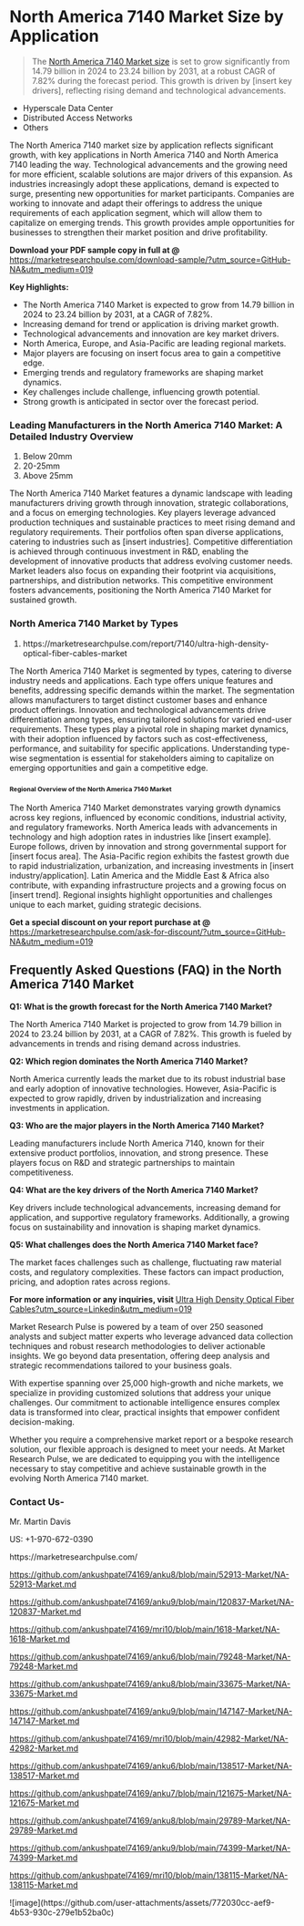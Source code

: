 <h1>North America 7140 Market&nbsp;Size by Application</h1><blockquote><p>The <a href="https://marketresearchpulse.com/download-sample/?utm_source=GitHub-NA&amp;utm_medium=019">North America 7140 Market size</a> is set to grow significantly from 14.79 billion in 2024 to 23.24 billion by 2031, at a robust CAGR of 7.82% during the forecast period. This growth is driven by [insert key drivers], reflecting rising demand and technological advancements.</p></blockquote><ul><li>Hyperscale Data Center<li> Distributed Access Networks<li> Others</li></ul><p>The North America 7140 market size by application reflects significant growth, with key applications in North America 7140 and North America 7140 leading the way. Technological advancements and the growing need for more efficient, scalable solutions are major drivers of this expansion. As industries increasingly adopt these applications, demand is expected to surge, presenting new opportunities for market participants. Companies are working to innovate and adapt their offerings to address the unique requirements of each application segment, which will allow them to capitalize on emerging trends. This growth provides ample opportunities for businesses to strengthen their market position and drive profitability.</p><p><strong>Download your PDF sample copy in full at @ </strong><a href="https://marketresearchpulse.com/download-sample/?utm_source=GitHub-NA&amp;utm_medium=019">https://marketresearchpulse.com/download-sample/?utm_source=GitHub-NA&amp;utm_medium=019</a></p><p><strong>Key Highlights: </strong></p><ul><li>The North America 7140 Market is expected to grow from 14.79 billion in 2024 to 23.24 billion by 2031, at a CAGR of 7.82%.</li><li>Increasing demand for trend or application is driving market growth.</li><li>Technological advancements and innovation are key market drivers.</li><li>North America, Europe, and Asia-Pacific are leading regional markets.</li><li>Major players are focusing on insert focus area to gain a competitive edge.</li><li>Emerging trends and regulatory frameworks are shaping market dynamics.</li><li>Key challenges include challenge, influencing growth potential.</li><li>Strong growth is anticipated in sector over the forecast period.</li></ul><h3>Leading Manufacturers in the North America 7140 Market: A Detailed Industry Overview</h3><ol><li>Below 20mm<li> 20-25mm<li> Above 25mm</li></ol><div class="flex max-w-full flex-col flex-grow"><div class="min-h-8 text-message flex w-full flex-col items-end gap-2 whitespace-normal break-words [.text-message+&amp;]:mt-5" dir="auto" data-message-author-role="assistant" data-message-id="fd8432e4-4910-450d-b182-61b7bfb0a01f" data-message-model-slug="gpt-4o"><div class="flex w-full flex-col gap-1 empty:hidden first:pt-[3px]"><div class="markdown prose w-full break-words dark:prose-invert light"><p>The North America 7140 Market features a dynamic landscape with leading manufacturers driving growth through innovation, strategic collaborations, and a focus on emerging technologies. Key players leverage advanced production techniques and sustainable practices to meet rising demand and regulatory requirements. Their portfolios often span diverse applications, catering to industries such as [insert industries]. Competitive differentiation is achieved through continuous investment in R&amp;D, enabling the development of innovative products that address evolving customer needs. Market leaders also focus on expanding their footprint via acquisitions, partnerships, and distribution networks. This competitive environment fosters advancements, positioning the North America 7140 Market for sustained growth.</p></div></div></div></div><h3>North America 7140 Market by Types</h3><ol><li>https://marketresearchpulse.com/report/7140/ultra-high-density-optical-fiber-cables-market</li></ol><div class="flex max-w-full flex-col flex-grow"><div class="min-h-8 text-message flex w-full flex-col items-end gap-2 whitespace-normal break-words [.text-message+&amp;]:mt-5" dir="auto" data-message-author-role="assistant" data-message-id="084470be-0bb7-4664-bddf-5156b4f41249" data-message-model-slug="gpt-4o-mini"><div class="flex w-full flex-col gap-1 empty:hidden first:pt-[3px]"><div class="markdown prose w-full break-words dark:prose-invert light"><p>The North America 7140 Market is segmented by types, catering to diverse industry needs and applications. Each type offers unique features and benefits, addressing specific demands within the market. The segmentation allows manufacturers to target distinct customer bases and enhance product offerings. Innovation and technological advancements drive differentiation among types, ensuring tailored solutions for varied end-user requirements. These types play a pivotal role in shaping market dynamics, with their adoption influenced by factors such as cost-effectiveness, performance, and suitability for specific applications. Understanding type-wise segmentation is essential for stakeholders aiming to capitalize on emerging opportunities and gain a competitive edge.</p></div></div></div></div><h3><span style="font-size: 11px;">Regional Overview of the North America 7140 Market</span></h3><div class="flex max-w-full flex-col flex-grow"><div class="min-h-8 text-message flex w-full flex-col items-end gap-2 whitespace-normal break-words [.text-message+&amp;]:mt-5" dir="auto" data-message-author-role="assistant" data-message-id="e9038762-ce64-4e30-91c9-9bd413514231" data-message-model-slug="gpt-4o-mini"><div class="flex w-full flex-col gap-1 empty:hidden first:pt-[3px]"><div class="markdown prose w-full break-words dark:prose-invert light"><p>The North America 7140 Market demonstrates varying growth dynamics across key regions, influenced by economic conditions, industrial activity, and regulatory frameworks. North America leads with advancements in technology and high adoption rates in industries like [insert example]. Europe follows, driven by innovation and strong governmental support for [insert focus area]. The Asia-Pacific region exhibits the fastest growth due to rapid industrialization, urbanization, and increasing investments in [insert industry/application]. Latin America and the Middle East &amp; Africa also contribute, with expanding infrastructure projects and a growing focus on [insert trend]. Regional insights highlight opportunities and challenges unique to each market, guiding strategic decisions.</p></div></div></div></div><p><strong>Get a special discount on your report purchase at @ </strong><a href="https://marketresearchpulse.com/ask-for-discount/?utm_source=GitHub-NA&amp;utm_medium=019">https://marketresearchpulse.com/ask-for-discount/?utm_source=GitHub-NA&amp;utm_medium=019</a></p><h2>Frequently Asked Questions (FAQ) in the North America 7140 Market</h2><p><strong>Q1: What is the growth forecast for the North America 7140 Market?</strong></p><p>The North America 7140 Market is projected to grow from 14.79 billion in 2024 to 23.24 billion by 2031, at a CAGR of 7.82%. This growth is fueled by advancements in trends and rising demand across industries.</p><p><strong>Q2: Which region dominates the North America 7140 Market?</strong></p><p>North America currently leads the market due to its robust industrial base and early adoption of innovative technologies. However, Asia-Pacific is expected to grow rapidly, driven by industrialization and increasing investments in application.</p><p><strong>Q3: Who are the major players in the North America 7140 Market?</strong></p><p>Leading manufacturers include North America 7140, known for their extensive product portfolios, innovation, and strong presence. These players focus on R&amp;D and strategic partnerships to maintain competitiveness.</p><p><strong>Q4: What are the key drivers of the North America 7140 Market?</strong></p><p>Key drivers include technological advancements, increasing demand for application, and supportive regulatory frameworks. Additionally, a growing focus on sustainability and innovation is shaping market dynamics.</p><p><strong>Q5: What challenges does the North America 7140 Market face?</strong></p><p>The market faces challenges such as challenge, fluctuating raw material costs, and regulatory complexities. These factors can impact production, pricing, and adoption rates across regions.</p><p><strong>For more information or any inquiries, visit&nbsp;</strong><a href="Ultra High Density Optical Fiber Cables?utm_source=Linkedin&utm_medium=019">Ultra High Density Optical Fiber Cables?utm_source=Linkedin&utm_medium=019</a></p><p>Market Research Pulse is powered by a team of over 250 seasoned analysts and subject matter experts who leverage advanced data collection techniques and robust research methodologies to deliver actionable insights. We go beyond data presentation, offering deep analysis and strategic recommendations tailored to your business goals.</p><p>With expertise spanning over 25,000 high-growth and niche markets, we specialize in providing customized solutions that address your unique challenges. Our commitment to actionable intelligence ensures complex data is transformed into clear, practical insights that empower confident decision-making.</p><p>Whether you require a comprehensive market report or a bespoke research solution, our flexible approach is designed to meet your needs. At Market Research Pulse, we are dedicated to equipping you with the intelligence necessary to stay competitive and achieve sustainable growth in the evolving North America 7140 market.</p><h3><strong>Contact Us-</strong></h3><p>Mr. Martin Davis</p><p>US: +1-970-672-0390</p><p>https://marketresearchpulse.com/</p><p><a href="https://github.com/ankushpatel74169/anku8/blob/main/52913-Market/NA-52913-Market.md">https://github.com/ankushpatel74169/anku8/blob/main/52913-Market/NA-52913-Market.md</a></p><p><a href="https://github.com/ankushpatel74169/anku9/blob/main/120837-Market/NA-120837-Market.md">https://github.com/ankushpatel74169/anku9/blob/main/120837-Market/NA-120837-Market.md</a></p><p><a href="https://github.com/ankushpatel74169/mri10/blob/main/1618-Market/NA-1618-Market.md">https://github.com/ankushpatel74169/mri10/blob/main/1618-Market/NA-1618-Market.md</a></p><p><a href="https://github.com/ankushpatel74169/anku6/blob/main/79248-Market/NA-79248-Market.md">https://github.com/ankushpatel74169/anku6/blob/main/79248-Market/NA-79248-Market.md</a></p><p><a href="https://github.com/ankushpatel74169/anku8/blob/main/33675-Market/NA-33675-Market.md">https://github.com/ankushpatel74169/anku8/blob/main/33675-Market/NA-33675-Market.md</a></p><p><a href="https://github.com/ankushpatel74169/anku9/blob/main/147147-Market/NA-147147-Market.md">https://github.com/ankushpatel74169/anku9/blob/main/147147-Market/NA-147147-Market.md</a></p><p><a href="https://github.com/ankushpatel74169/mri10/blob/main/42982-Market/NA-42982-Market.md">https://github.com/ankushpatel74169/mri10/blob/main/42982-Market/NA-42982-Market.md</a></p><p><a href="https://github.com/ankushpatel74169/anku6/blob/main/138517-Market/NA-138517-Market.md">https://github.com/ankushpatel74169/anku6/blob/main/138517-Market/NA-138517-Market.md</a></p><p><a href="https://github.com/ankushpatel74169/anku7/blob/main/121675-Market/NA-121675-Market.md">https://github.com/ankushpatel74169/anku7/blob/main/121675-Market/NA-121675-Market.md</a></p><p><a href="https://github.com/ankushpatel74169/anku8/blob/main/29789-Market/NA-29789-Market.md">https://github.com/ankushpatel74169/anku8/blob/main/29789-Market/NA-29789-Market.md</a></p><p><a href="https://github.com/ankushpatel74169/anku9/blob/main/74399-Market/NA-74399-Market.md">https://github.com/ankushpatel74169/anku9/blob/main/74399-Market/NA-74399-Market.md</a></p><p><a href="https://github.com/ankushpatel74169/mri10/blob/main/138115-Market/NA-138115-Market.md">https://github.com/ankushpatel74169/mri10/blob/main/138115-Market/NA-138115-Market.md</a></p>
![image](https://github.com/user-attachments/assets/772030cc-aef9-4b53-930c-279e1b52ba0c)
